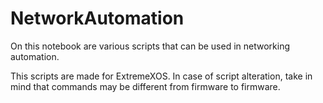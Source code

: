 # NetworkAutomation


On this notebook are various scripts that can be used in networking automation. 

This scripts are made for ExtremeXOS. In case of script alteration, take in mind that commands may be different from firmware to firmware.